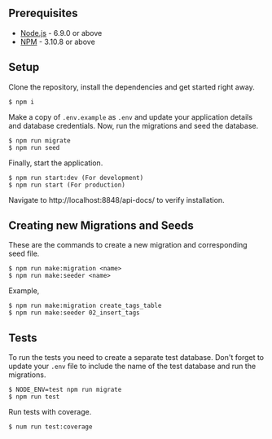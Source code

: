 
## Prerequisites

* [Node.js](https://yarnpkg.com/en/docs/install) - 6.9.0 or above
* [NPM](https://docs.npmjs.com/getting-started/installing-node) - 3.10.8 or above

## Setup

Clone the repository, install the dependencies and get started right away.

    $ npm i

Make a copy of `.env.example` as `.env` and update your application details and database credentials. Now, run the migrations and seed the database.

    $ npm run migrate
    $ npm run seed

Finally, start the application.

    $ npm run start:dev (For development)
    $ npm run start (For production)

Navigate to http://localhost:8848/api-docs/ to verify installation.

## Creating new Migrations and Seeds

These are the commands to create a new migration and corresponding seed file.

    $ npm run make:migration <name>
    $ npm run make:seeder <name>

Example,

    $ npm run make:migration create_tags_table
    $ npm run make:seeder 02_insert_tags

## Tests

To run the tests you need to create a separate test database. Don't forget to update your `.env` file to include the name of the test database and run the migrations.

    $ NODE_ENV=test npm run migrate
    $ npm run test

Run tests with coverage.

    $ num run test:coverage
